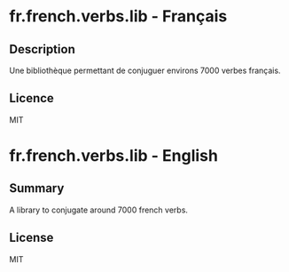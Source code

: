 fr.french.verbs.lib - Français
===================

Description
----

Une bibliothèque permettant de conjuguer environs 7000 verbes français.

Licence
----

MIT

fr.french.verbs.lib - English
===================

Summary
----

A library to conjugate around 7000 french verbs.

License
----

MIT
